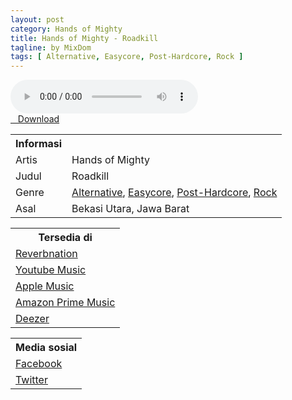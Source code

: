 ```yaml
---
layout: post
category: Hands of Mighty
title: Hands of Mighty - Roadkill
tagline: by MixDom
tags: [ Alternative, Easycore, Post-Hardcore, Rock ]
---
```


<audio class='js-player' style="--plyr-color-main: #212121;" controls>
<source src="https://drive.google.com/uc?authuser=0&id=17PZLJetAq0nLEKX1ZEyF-JPDdsUuleFZ&export=download" type="audio/mp3">
</audio>

<!--more-->

<div class="post-button text-center">
<a target="_blank" class="btn" href="https://drive.google.com/uc?authuser=0&id=17PZLJetAq0nLEKX1ZEyF-JPDdsUuleFZ&export=download">
<i class="fa fa-caret-down" aria-hidden="true"></i>&nbsp; &nbsp;Download
</a>
</div>

<table>
<tr>
<th>Informasi</th>
<th></th>
</tr>
<tr>
<td>Artis</td>
<td>Hands of Mighty</td>
</tr>
<tr>
<td>Judul</td>
<td>Roadkill</td>
</tr>
<tr>
<td>Genre</td>
<td><a href="/musik/tag/#/Alternative">Alternative</a>, <a href="/musik/tag/#/Easycore">Easycore</a>, <a href="/musik/tag/#/Post-Hardcore">Post-Hardcore</a>, <a href="/musik/tag/#/Rock">Rock</a></td>
</tr>
<tr>
<td>Asal</td>
<td>Bekasi Utara, Jawa Barat</td>
</tr>
</table>

<table>
<tr>
<th>Tersedia di</th>
</tr>
<tr>
<td><a href="https://www.reverbnation.com/handsofmightyofficial" target="_blank">Reverbnation</a></td>
</tr>
<tr>
<td><a href="https://music.youtube.com/channel/UCIiAd8nSqQdfZEQgsRLbuCQ" target="_blank">Youtube Music</a></td>
</tr>
<tr>
<td><a href="https://music.apple.com/md/artist/hands-of-mighty/1589021044" target="_blank">Apple Music</a></td>
</tr>
<tr>
<td><a href="https://music.amazon.com/artists/B09HSFF25N/hands-of-mighty" target="_blank">Amazon Prime Music</a></td>
</tr>
<tr>
<td><a href="https://www.deezer.com/id/artist/147651892?deferredFl=1" target="_blank">Deezer</a></td>
</tr>
</table>

<table>
<tr>
<th>Media sosial</th>
</tr>
<tr>
<td><a href="https://facebook.com/100063862774089/" target="_blank">Facebook</a></td>
</tr>
<tr>
<td><a href="https://twitter.com/handsofmighty" target="_blank">Twitter</a></td>
</tr>
</table>

